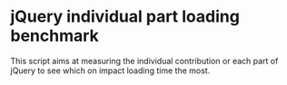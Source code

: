 # jQuery individual part loading benchmark

This script aims at measuring the individual contribution or each part of jQuery to see which on impact loading time the most.
